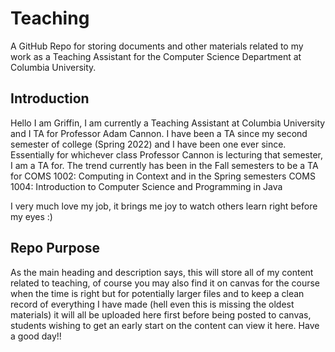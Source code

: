 # Teaching
A GitHub Repo for storing documents and other materials related to my work as a Teaching Assistant for the Computer Science Department at Columbia University.

## Introduction
Hello I am Griffin, I am currently a Teaching Assistant at Columbia University and I TA for Professor Adam Cannon. I have been a TA since my second semester of college (Spring 2022) and I have been one ever since. Essentially for whichever class Professor Cannon is lecturing that semester, I am a TA for. The trend currently has been in the Fall semesters to be a TA for COMS 1002: Computing in Context and in the Spring semesters COMS 1004: Introduction to Computer Science and Programming in Java

I very much love my job, it brings me joy to watch others learn right before my eyes :)

## Repo Purpose
As the main heading and description says, this will store all of my content related to teaching, of course you may also find it on canvas for the course when the time is right but for potentially larger files and to keep a clean record of everything I have made (hell even this is missing the oldest materials) it will all be uploaded here first before being posted to canvas, students wishing to get an early start on the content can view it here. Have a good day!!
